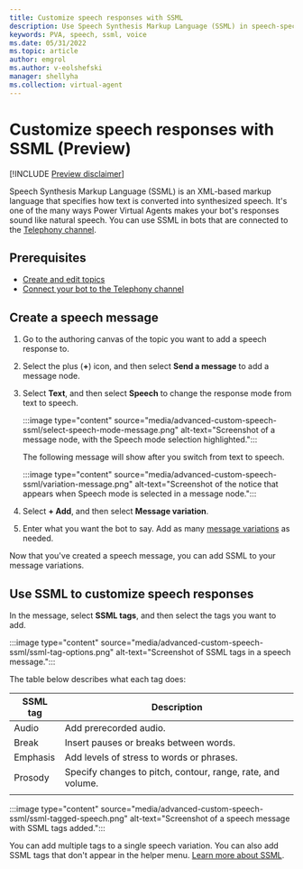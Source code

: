 ```yaml
---
title: Customize speech responses with SSML
description: Use Speech Synthesis Markup Language (SSML) in speech-specific responses to control how your bot speaks a message.
keywords: PVA, speech, ssml, voice
ms.date: 05/31/2022
ms.topic: article
author: emgrol
ms.author: v-eolshefski
manager: shellyha
ms.collection: virtual-agent
---
```


# Customize speech responses with SSML (Preview)

[!INCLUDE [Preview disclaimer](includes/public-preview-disclaimer.md)]

Speech Synthesis Markup Language (SSML) is an XML-based markup language that specifies how text is converted into synthesized speech. It's one of the many ways Power Virtual Agents makes your bot's responses sound like natural speech. You can use SSML in bots that are connected to the [Telephony channel](publication-connect-bot-to-telephony.md).

## Prerequisites

- [Create and edit topics](authoring-create-edit-topics.md)
- [Connect your bot to the Telephony channel](publication-connect-bot-to-telephony.md)

## Create a speech message

1. Go to the authoring canvas of the topic you want to add a speech response to.

1. Select the plus (**+**) icon, and then select **Send a message** to add a message node.

1. Select **Text**, and then select **Speech** to change the response mode from text to speech.

    :::image type="content" source="media/advanced-custom-speech-ssml/select-speech-mode-message.png" alt-text="Screenshot of a message node, with the Speech mode selection highlighted.":::

    The following message will show after you switch from text to speech.

    :::image type="content" source="media/advanced-custom-speech-ssml/variation-message.png" alt-text="Screenshot of the notice that appears when Speech mode is selected in a message node.":::

1. Select **+ Add**, and then select **Message variation**.

1. Enter what you want the bot to say. Add as many [message variations](authoring-create-edit-topics.md#message-variations) as needed.

Now that you've created a speech message, you can add SSML to your message variations.

## Use SSML to customize speech responses

In the message, select **SSML tags**, and then select the tags you want to add.

:::image type="content" source="media/advanced-custom-speech-ssml/ssml-tag-options.png" alt-text="Screenshot of SSML tags in a speech message.":::

The table below describes what each tag does:

| SSML tag | Description |
|---|---|
| Audio | Add prerecorded audio. |
| Break | Insert pauses or breaks between words. |
| Emphasis | Add levels of stress to words or phrases. |
| Prosody | Specify changes to pitch, contour, range, rate, and volume. |
|||

:::image type="content" source="media/advanced-custom-speech-ssml/ssml-tagged-speech.png" alt-text="Screenshot of a speech message with SSML tags added.":::

You can add multiple tags to a single speech variation. You can also add SSML tags that don't appear in the helper menu. [Learn more about SSML](/azure/cognitive-services/speech-service/speech-synthesis-markup).
